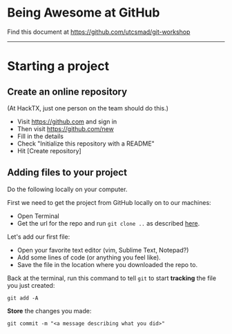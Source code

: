 # Being Awesome at GitHub

Find this document at https://github.com/utcsmad/git-workshop

---

# Starting a project

## Create an online repository

(At HackTX, just one person on the team should do this.)

* Visit https://github.com and sign in
* Then visit https://github.com/new
* Fill in the details
* Check "Initialize this repository with a README"
* Hit [Create repository]

## Adding files to your project

Do the following locally on your computer.

First we need to get the project from GitHub locally on to our machines:

* Open Terminal
* Get the url for the repo and run `git clone ..` as described [here]().


Let's add our first file:

* Open your favorite text editor (vim, Sublime Text, Notepad?)
* Add some lines of code (or anything you feel like).
* Save the file in the location where you downloaded the repo to.

Back at the terminal, run this command to tell `git` to start **tracking** the file you just created:

````
git add -A
````

**Store** the changes you made:

````
git commit -m "<a message describing what you did>"
````
